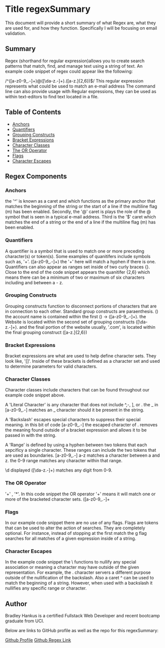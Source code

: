 # Title regexSummary

This document will provide a short summary of what Regex are, what they are used for, and how they function. Specifically I will be focusing on email validation.

## Summary
Regex (shorthand for regular expression)allows you to create search patterns that match, find, and manage text using a string of text. An example code snippet of regex could appear like the following:

/^([a-z0-9_\.-]+)@([\da-z\.-]+)\.([a-z\.]{2,6})$/
This regular expression represents what could be used to match an e-mail address
The command line can also provide usage with Regular expressions, they can be used as within text-editors to find text located in a file.
## Table of Contents

- [Anchors](#anchors)
- [Quantifiers](#quantifiers)
- [Grouping Constructs](#grouping-constructs)
- [Bracket Expressions](#bracket-expressions)
- [Character Classes](#character-classes)
- [The OR Operator](#the-or-operator)
- [Flags](#flags)
- [Character Escapes](#character-escapes)

## Regex Components

### Anchors

the '^' is known as a caret and which functions as the primary anchor that matches the beginning of the string or the start of a line if the multiline flag (m) has been enabled. Secondly, the '@' caret is plays the role of  the @ symbol that is seen in a typical e-mail address. Third is the '$' caret which matches the end of a string or the end of a line if the multiline flag (m) has been enabled.


### Quantifiers

A quantifier is a symbol that is used to match one or more preceding character(s) or token(s). Some examples of quanitifers include symbols such as, '+'. ([a-z0-9_\.-]+) the '+' here will match a hyphen if there is one. Quantifiers can also appear as ranges set inside of two curly braces {}. Close to the end of the code snippet appears the quanitifer {2,6} which means there can be a minimum of two or maximum of six characters including and between a - z.

### Grouping Constructs

Grouping constructs function to disconnect portions of characters that are in connection to each other. Standard group constructs are paraenthesis. () the account name is contained within the first () -> ([a-z0-9_\.-]+). the Website is located within the second set of grouping constructs ([\da-z\.-]+). and the final portion of the website usually, '.com', is located within the final grouping construct ([a-z\.]{2,6})

### Bracket Expressions

Bracket expressions are what are used to help define character sets. They look like, '[]'. Inside of these brackets is defined as a character set and used to determine parameters for valid characters.

### Character Classes

Character classes include characters that can be found throughout our example code snippet above.

A 'Literal Character' is any character that does not include ^,-, ], or \. the _ in [a-z0-9_\.-] matches an _ character should it be present in the string.

A 'Backslash' escapes special characters to suppress their special meaning. in this bit of code [a-z0-9_\.-] the escaped character of . removes the meaning found outside of a bracket expression and allows it to be passed in with the string.

A 'Range' is defined by using a hyphen between two tokens that each sepcificy a single character. These ranges can include the two tokens that are used as boundaries. [a-z0-9_\.-] a-z matches a character between a and z. the 0-9 range matches any character within that range.

\d displayed ([\da-z\.-]+) matches any digit from 0-9.

### The OR Operator

'+' , '*'. In this code snippet the OR operator '+' means it will match one or more of the bracketed character sets. ([a-z0-9_\.-]+

### Flags

In our example code snippet there are no use of any flags. Flags are tokens that can be used to alter the action of searches. They are completely optional. For instance, instead of stopping at the first match the g flag searches for all matches of a given expression inside of a string.

### Character Escapes

In the example code snippet the \ functions to nullify any special association or meaning a character may have outside of the given representation. For example, the . character servers a different purpose outside of the nullification of the backslash. Also a caret ^ can be used to match the beginning of a string. However, when used with a backslash it nullifies any specific range or character.

## Author

Bradley Hankus is a certified Fullstack Web Developer and recent bootcamp graduate from UCI.

Below are links to GitHub profile as well as the repo for this regexSummary:

[Github Profile](https://github.com/bradleyjosephh)
[Github Regex Link](https://github.com/bradleyjosephh/regexSummary)